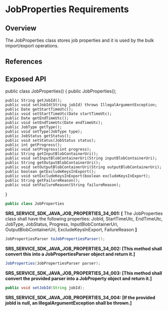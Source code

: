 # JobProperties Requirements

## Overview

The JobProperties class stores job properties and it is used by the bulk import/export operations.

## References

## Exposed API
public class JobProperties()
{
    public JobProperties();

    public String getJobId();
    public void setJobId(String jobId) throws IllegalArgumentException;
    public Date getStartTimeUtc();
    public void setStartTimeUtc(Date startTimeUtc);
    public Date getEndTimeUtc();
    public void setEndTimeUtc(Date endTimeUtc);
    public JobType getType();
    public void setType(JobType type);
    public JobStatus getStatus();
    public void setStatus(JobStatus status);
    public int getProgress();
    public void setProgress(int progress);
    public String getInputBlobContainerUri();
    public void setInputBlobContainerUri(String inputBlobContainerUri);
    public String getOutputBlobContainerUri();
    public void setOutputBlobContainerUri(String outputBlobContainerUri);
    public boolean getExcludeKeysInExport();
    public void setExcludeKeysInExport(boolean excludeKeysInExport);
    public String getFailureReason();
    public void setFailureReason(String failureReason);
}


```java
public class JobProperties
```

**SRS_SERVICE_SDK_JAVA_JOB_PROPERTIES_34_001: [** The JobProperties class shall have the following properties: JobId,
StartTimeUtc, EndTimeUtc, JobType, JobStatus, Progress, InputBlobContainerUri, OutputBlobContainerUri,
ExcludeKeysInExport, FailureReason **]**


```java
JobPropertiesParser toJobPropertiesParser();
```

**SRS_SERVICE_SDK_JAVA_JOB_PROPERTIES_34_002: [**This method shall convert this into a JobPropertiesParser object and return it.**]**


```java
JobProperties(JobPropertiesParser parser);
```

**SRS_SERVICE_SDK_JAVA_JOB_PROPERTIES_34_003: [**This method shall convert the provided parser into a JobProperty object and return it.**]**

```java
public void setJobId(String jobId);
```
**SRS_SERVICE_SDK_JAVA_JOB_PROPERTIES_34_004: [**If the provided jobId is null, an IllegalArgumentException shall be thrown.**]**